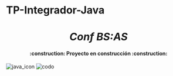 # TP-Integrador-Java
<h1 align="center"><em> Conf BS:AS </em></h1>
<h4 align="center">
:construction: Proyecto en construcción :construction:
</h4>

![java_icon](https://github.com/claumiranda/TP-Integrador-Java/assets/133828623/6877568d-dac6-4162-b323-208b0d4d90c0)
![codo](https://github.com/claumiranda/TP-Integrador-Java/assets/133828623/72586a38-6711-4e8b-929b-81fbdc7cdd44)



